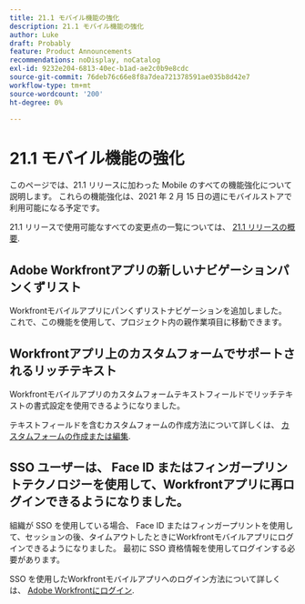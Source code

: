 ```yaml
---
title: 21.1 モバイル機能の強化
description: 21.1 モバイル機能の強化
author: Luke
draft: Probably
feature: Product Announcements
recommendations: noDisplay, noCatalog
exl-id: 9232e204-6813-40ec-b1ad-ae2c0b9e8cdc
source-git-commit: 76deb76c66e8f8a7dea721378591ae035b8d42e7
workflow-type: tm+mt
source-wordcount: '200'
ht-degree: 0%

---
```


# 21.1 モバイル機能の強化

このページでは、21.1 リリースに加わった Mobile のすべての機能強化について説明します。 これらの機能強化は、2021 年 2 月 15 日の週にモバイルストアで利用可能になる予定です。

21.1 リリースで使用可能なすべての変更点の一覧については、 [21.1 リリースの概要](../../../product-announcements/product-releases/21.1-release-activity/21-1-release-overview.md).

## Adobe Workfrontアプリの新しいナビゲーションパンくずリスト

Workfrontモバイルアプリにパンくずリストナビゲーションを追加しました。 これで、この機能を使用して、プロジェクト内の親作業項目に移動できます。

## Workfrontアプリ上のカスタムフォームでサポートされるリッチテキスト

Workfrontモバイルアプリのカスタムフォームテキストフィールドでリッチテキストの書式設定を使用できるようになりました。

テキストフィールドを含むカスタムフォームの作成方法について詳しくは、 [カスタムフォームの作成または編集](../../../administration-and-setup/customize-workfront/create-manage-custom-forms/create-or-edit-a-custom-form.md).

## SSO ユーザーは、 Face ID またはフィンガープリントテクノロジーを使用して、Workfrontアプリに再ログインできるようになりました。

組織が SSO を使用している場合、 Face ID またはフィンガープリントを使用して、セッションの後、タイムアウトしたときにWorkfrontモバイルアプリにログインできるようになりました。 最初に SSO 資格情報を使用してログインする必要があります。

SSO を使用したWorkfrontモバイルアプリへのログイン方法について詳しくは、 [Adobe Workfrontにログイン](../../../workfront-basics/manage-your-account-and-profile/managing-your-workfront-account/log-in-to-workfront.md).
